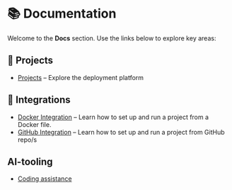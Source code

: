 # 📚 Documentation

Welcome to the **Docs** section. Use the links below to explore key areas:

## 📂 Projects
- [Projects](./Projects/functions.md) – Explore the deployment platform

## 🔌 Integrations
- [Docker Integration](./Docker-Integration/docker-support.md) – Learn how to set up and run a project from a Docker file. 
- [GitHub Integration](./GitHub-Integration/github-support.md) – Learn how to set up and run a project from GitHub repo/s

## AI-tooling
- [Coding assistance](./Projects/functions.md#create-in-sandbox)


